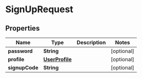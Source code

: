 
# SignUpRequest

## Properties
Name | Type | Description | Notes
------------ | ------------- | ------------- | -------------
**password** | **String** |  |  [optional]
**profile** | [**UserProfile**](UserProfile.md) |  |  [optional]
**signupCode** | **String** |  |  [optional]



